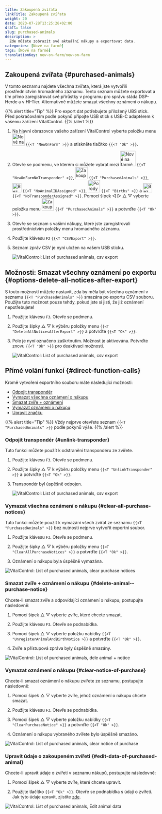 ```yaml
---
title: Zakoupená zvířata
linkTitle: Zakoupená zvířata
weight: 20
date: 2023-07-28T13:25:28+02:00
draft: false
slug: purchased-animals
description: >
  Zde můžete zobrazit své aktuální nákupy a exportovat data.
categories: [Nové na farmě]
tags: [Nové na farmě]
translationKey: new-on-farm/new-on-farm
---
```

## Zakoupená zvířata {#purchased-animals}

V tomto seznamu najdete všechna zvířata, která jste vytvořili prostřednictvím hromadného záznamu. Tento seznam můžete exportovat a tím přímo zaregistrovat své přírůstky v programu pro správu stáda DSP-Herde a v HI-Tier. Alternativně můžete smazat všechny oznámení o nákupu.

{{% alert title="Tip" %}}
Pro export dat potřebujete přiložený UBS stick. Před pokračováním podle pokynů připojte USB stick s USB-C adaptérem k vašemu zařízení VitalControl.
{{% /alert %}}

1. Na hlavní obrazovce vašeho zařízení VitalControl vyberte položku menu <img src="/icons/main/new-on-farm.svg" width="40" align="bottom" alt="Nové na farmě" /> `{{<T "NewOnFarm" >}}` a stiskněte tlačítko `{{<T "Ok" >}}`.

2. Otevře se podmenu, ve kterém si můžete vybrat mezi <img src="/icons/registration/new-on-farm-no-transponder.svg" width="50" align="bottom" alt="Nové na farmě, bez transpondéru" /> `{{<T "NewOnFarmNoTransponder" >}}`, <img src="/icons/main/new-on-farm.svg" width="40" align="bottom" alt="Zakoupená zvířata" /> `{{<T "PurchasedAnimals" >}}`, <img src="/icons/registration/no-eartag-number.svg" width="30" align="bottom" alt="Bez národního ID zvířete" /> `{{<T "NoAnimalIDAssigned" >}}`, <img src="/icons/main/births.svg" width="40" align="bottom" alt="Porody" /> `{{<T "Births" >}}` a <img src="/icons/registration/no-transponder.svg" width="30" align="bottom" alt="Bez transpondéru" /> `{{<T "NoTransponderAssigned" >}}`. Pomocí šipek ◁ ▷ △ ▽ vyberte položku menu <img src="/icons/main/new-on-farm.svg" width="40" align="bottom" alt="Zakoupená zvířata" /> `{{<T "PurchasedAnimals" >}}` a potvrďte `{{<T "Ok" >}}`.

3. Otevře se seznam s vašimi nákupy, které jste zaregistrovali prostřednictvím položky menu hromadného záznamu.

4. Použijte klávesu `F2` `{{<T "CSVExport" >}}`.

5. Seznam zpráv CSV je nyní uložen na vašem USB sticku.


    ![VitalControl: List of purchased animals, csv export](../images/purchasedanimals.png "Zakoupená zvířata, export csv ")

## Možnosti: Smazat všechny oznámení po exportu {#options-delete-all-notices-after-export}

S touto možností můžete nastavit, zda by měla být všechna oznámení v seznamu `{{<T "PurchasedAnimals" >}}` smazána po exportu CSV souboru. Použijte tuto možnost pouze tehdy, pokud jste si jisti, že již oznámení nepotřebujete!

1. Použijte klávesu `F3`. Otevře se podmenu.

2. Použijte šipky △ ▽ k výběru položky menu `{{<T "DeleteAllNoticesAfterExport" >}}` a potvrďte `{{<T "Ok" >}}`.

3. Pole je nyní označeno zaškrtnutím. Možnost je aktivována. Potvrďte znovu `{{<T "Ok" >}}` pro deaktivaci možnosti. 

    ![VitalControl: List of purchased animals, csv export](../images/delete-all.png "Smazat všechny oznámení po exportu")    

## Přímé volání funkcí {#direct-function-calls}

Kromě vytvoření exportního souboru máte následující možnosti:

- [Odpojit transpondér](#unlink-transponder)
- [Vymazat všechna oznámení o nákupu](#clear-all-purchase-notices)
- [Smazat zvíře + oznámení](#delete-animal--purchase-notice)
- [Vymazat oznámení o nákupu](#clear-notice-of-purchase)
- [Upravit značku](#edit-data-of-purchased-animal)

{{% alert title="Tip" %}}
Vždy nejprve otevřete seznam `{{<T "PurchasedAnimals" >}}` podle pokynů výše.
{{% /alert %}}

### Odpojit transpondér {#unlink-transponder}

Tuto funkci můžete použít k odstranění transpondéru ze zvířete.

1. Použijte klávesu `F3`. Otevře se podmenu.

2. Použijte šipky △ ▽ k výběru položky menu `{{<T "UnlinkTransponder" >}}` a potvrďte `{{<T "Ok" >}}`.

3. Transpondér byl úspěšně odpojen.

    ![VitalControl: List of purchased animals, csv export](../images/unlink-transponder.png "Zakoupená zvířata, odpojit transpondér")

### Vymazat všechna oznámení o nákupu {#clear-all-purchase-notices}

Tuto funkci můžete použít k vymazání všech zvířat ze seznamu `{{<T "PurchasedAnimals" >}}` bez nutnosti nejprve vytvořit exportní soubor.

1. Použijte klávesu `F3`. Otevře se podmenu.

2. Použijte šipky △ ▽ k výběru položky menu `{{<T "ClearAllPurchaseNotices" >}}` a potvrďte `{{<T "Ok" >}}`.

3. Oznámení o nákupu byla úspěšně vymazána.

![VitalControl: List of purchased animals, clear purchase notices](../images/clear.png "Clear all purchase notices ")

### Smazat zvíře + oznámení o nákupu {#delete-animal--purchase-notice}

Chcete-li smazat zvíře a odpovídající oznámení o nákupu, postupujte následovně:

1. Pomocí šipek △ ▽ vyberte zvíře, které chcete smazat.

2. Použijte klávesu `F3`. Otevře se podnabídka.

3. Pomocí šipek △ ▽ vyberte položku nabídky `{{<T "UnregisterAnimalAndBirthNotice >}}` a potvrďte `{{<T "Ok" >}}`.

4. Zvíře a přístupová zpráva byly úspěšně smazány.

![VitalControl: List of purchased animals, dele animal + notice](../images/delete.png "Delete animal + notice")

### Vymazat oznámení o nákupu {#clear-notice-of-purchase}
 
Chcete-li smazat oznámení o nákupu zvířete ze seznamu, postupujte následovně:

1. Pomocí šipek △ ▽ vyberte zvíře, jehož oznámení o nákupu chcete smazat.

2. Použijte klávesu `F3`. Otevře se podnabídka.

3. Pomocí šipek △ ▽ vyberte položku nabídky `{{<T "ClearPurchaseNotice" >}}` a potvrďte `{{<T "Ok" >}}`.

4. Oznámení o nákupu vybraného zvířete bylo úspěšně smazáno.

![VitalControl: List of purchased animals, clear notice of purchase](../images/clearnotice.png "Clear notice of purchase")

### Upravit údaje o zakoupeném zvířeti {#edit-data-of-purchased-animal}

Chcete-li upravit údaje o zvířeti v seznamu nákupů, postupujte následovně:

1. Pomocí šipek △ ▽ vyberte zvíře, které chcete upravit.

2. Použijte tlačítko `{{<T "Ok" >}}`. Otevře se podnabídka s údaji o zvířeti. Jak tyto údaje upravit, zjistíte [zde](/cs/docs/actions/edit/#edit-animal-data).

![VitalControl: List of purchased animals, Edit animal data](../images/edit.png "Edit data of purchased animal")
